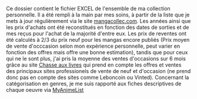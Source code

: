 Ce dossier contient le fichier EXCEL de l'ensemble de ma collection personnelle. Il a été rempli à la main par mes soins, à partir de la liste que je mets à jour régulièrement via le site [mangacollec.com](https://www.mangacollec.com/).
Les années ainsi que les prix d'achats ont été reconstitués en fonction des dates de sorties et de mes reçus pour l'achat de la majorité d'entre eux. Les prix de reventes ont été calculés à 2/3 du prix neuf pour les mangas encore publiés (Prix moyen de vente d'occcasion selon mon expérience personnelle, peut varier en fonction des offres mais offre une bonne estimation), tandis que pour ceux qui ne le sont plus, j'ai pris la moyenne des ventes d'occasions sur 6 mois grâce au site [Chasse aux livres](https://www.chasse-aux-livres.fr/) qui prend en compte les offres et ventes des principaux sites professionels de vente de neuf et d'occasion (ne prend donc pas en compte des sites comme Leboncoin ou Vinted).
Concernant la catégorisation en genres, je me suis rapporté aux fiches descriptives de chaque oeuvre via [MyAnimeList](https://myanimelist.net/)
